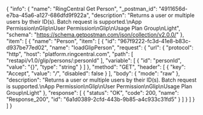 {
  "info": {
    "name": "RingCentral Get Person",
    "_postman_id": "4911656d-e7ba-45a6-a127-686dfd9f922a",
    "description": "Returns a user or multiple users by their ID(s). Batch request is supported.\nApp Permission\nGlip\nUser Permission\nGlip\nUsage Plan Group\nLight",
    "schema": "https://schema.getpostman.com/json/collection/v2.0.0/"
  },
  "item": [
    {
      "name": "Person",
      "item": [
        {
          "id": "967f9222-fc3d-41e8-b83c-d937be77ed02",
          "name": "loadGlipPerson",
          "request": {
            "url": {
              "protocol": "http",
              "host": "platform.ringcentral.com",
              "path": [
                "restapi/v1.0/glip/persons/:personId"
              ],
              "variable": [
                {
                  "id": "personId",
                  "value": "{}",
                  "type": "string"
                }
              ]
            },
            "method": "GET",
            "header": [
              {
                "key": "Accept",
                "value": "*/*",
                "disabled": false
              }
            ],
            "body": {
              "mode": "raw"
            },
            "description": "Returns a user or multiple users by their ID(s). Batch request is supported.\nApp Permission\nGlip\nUser Permission\nGlip\nUsage Plan Group\nLight"
          },
          "response": [
            {
              "status": "OK",
              "code": 200,
              "name": "Response_200",
              "id": "6a1d0389-2cfd-443b-9b85-a4c933c31fd5"
            }
          ]
        }
      ]
    }
  ]
}